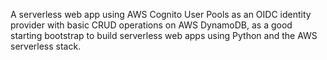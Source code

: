 A serverless web app using AWS Cognito User Pools as an OIDC identity provider with basic CRUD operations on AWS DynamoDB, as a good starting bootstrap to build serverless web apps using Python and the AWS serverless stack.
